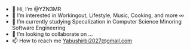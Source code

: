 - 👋 Hi, I’m @YZN3MR
- 👀 I’m interested in Workingout, Lifestyle, Music, Cooking, and more ∞
- 🌱 I’m currently studying Specalization in Computer Science Minoring Software Engineering
- 💞️ I’m looking to collaborate on ...
- 📫 How to reach me Yabushirbi2027@gmail.com

<!---
YZN3MR/YZN3MR is a ✨ special ✨ repository because its `README.md` (this file) appears on your GitHub profile.
You can click the Preview link to take a look at your changes.
--->
